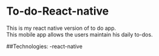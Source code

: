 # To-do-React-native
This is my react native version of to do app.<br />
This mobile app allows the users maintain his daily to-dos.

##Technologies:
-react-native
